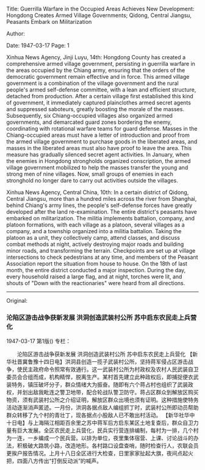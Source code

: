Title: Guerrilla Warfare in the Occupied Areas Achieves New Development: Hongdong Creates Armed Village Governments; Qidong, Central Jiangsu, Peasants Embark on Militarization

Author:

Date: 1947-03-17
Page: 1

Xinhua News Agency, Jinji Luyu, 14th: Hongdong County has created a comprehensive armed village government, persisting in guerrilla warfare in the areas occupied by the Chiang army, ensuring that the orders of the democratic government remain effective and in force. This armed village government is a combination of the village government and the rural people's armed self-defense committee, with a lean and efficient structure, detached from production. After a certain village first established this kind of government, it immediately captured plainclothes armed secret agents and suppressed saboteurs, greatly boosting the morale of the masses. Subsequently, six Chiang-occupied villages also organized armed governments, and demarcated guard zones bordering the enemy, coordinating with rotational warfare teams for guard defense. Masses in the Chiang-occupied areas must have a letter of introduction and proof from the armed village government to purchase goods in the liberated areas, and masses in the liberated areas must also have proof to leave the area. This measure has gradually silenced secret agent activities. In January, when the enemies in Hongdong strongholds organized conscription, the armed village government mobilized to help the masses transfer the young and strong men of nine villages. Now, small groups of enemies in each stronghold no longer dare to carry out activities outside the villages.

Xinhua News Agency, Central China, 10th: In a certain district of Qidong, Central Jiangsu, more than a hundred miles across the river from Shanghai, behind Chiang's army lines, the people's self-defense forces have greatly developed after the land re-examination. The entire district's peasants have embarked on militarization. The militia implements battalion, company, and platoon formations, with each village as a platoon, several villages as a company, and a township organized into a militia battalion. Taking the platoon as a unit, they collectively camp, attend classes, and discuss combat methods at night, actively destroying major roads and building minor roads, and transforming the terrain. Checkpoints are set up at village intersections to check pedestrians at any time, and members of the Peasant Association report the situation from house to house. On the 18th of last month, the entire district conducted a major inspection. During the day, every household raised a large flag, and at night, torches were lit, and shouts of "Down with the reactionaries" were heard from all directions.



<hr /> 

Original: 


### 沦陷区游击战争获新发展  洪洞创造武装村公所  苏中启东农民走上兵营化

1947-03-17
第1版()
专栏：

　　沦陷区游击战争获新发展
    洪洞创造武装村公所
    苏中启东农民走上兵营化
    【新华社晋冀鲁豫十四日电】洪洞县创造一揽子武装村公所，坚持蒋军侵占区游击战争，使民主政府命令照常有效通行。这一武装村公所为村政权及农村人民武装自卫委员会合组而成，机构精悍，脱离生产。某村首先建立此种政权后，即捕捉便衣武装特务，镇压破坏分子，群众情绪大为振奋。随即有六个蒋占村也组织了武装政权，并划出敌我毗连之警卫地带，配合轮战队警卫防守。蒋占区群众到解放区购买物资，须有武装村公所之介绍证明，解放区群众出境也须有证明。这种措施使特务活动逐渐消声匿迹。一月份，洪洞各据点敌人编组抓丁时，武装村公所即动员帮助群众转移了九个村的青壮丁，现各据点小股敌人已不敢出村活动。
    【新华社华中十日电】与上海隔江相距百余里之苏中蒋军后方启东某区土地复查后，群众自卫力量有巨大发展。全区农民走上兵营化，民兵实行营连排编制，每村为一排，几个村为一连，一乡编成一个民兵营。以排为单位，夜里集体宿营、上课、讨论战斗的办法，积极破大路筑小路，改造地形。各村路口设盘查哨，随时检查行人，农联会员更挨户报告情况。上月十八日全区进行大检查，日里家家扯起大旗，夜间点起火把，四面八方传出“打倒反动派”的喊声。

